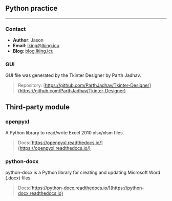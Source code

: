 
## Python practice

--------------
### Contact
 - **Author**: Jason   
 - **Email**: lking@lking.icu
 - **Blog**: [blog.lking.icu](https://blog.lking.icu)

### GUI
GUI file was generated by the Tkinter Designer by Parth Jadhav.

> Repository: [https://github.com/ParthJadhav/Tkinter-Designer](https://github.com/ParthJadhav/Tkinter-Designer)

## Third-party module
### openpyxl
 A Python library to read/write Excel 2010 xlsx/xlsm files.

>  Docs:[https://openpyxl.readthedocs.io/](https://openpyxl.readthedocs.io/)

### python-docx
 python-docx is a Python library for creating and updating Microsoft Word (.docx) files.

>  Docs:[https://python-docx.readthedocs.io/](https://python-docx.readthedocs.io)
